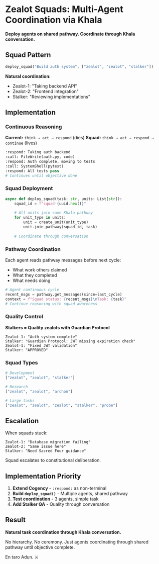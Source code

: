 # Zealot Squads: Multi-Agent Coordination via Khala

**Deploy agents on shared pathway. Coordinate through Khala conversation.**

## Squad Pattern

```python
deploy_squad("Build auth system", ["zealot", "zealot", "stalker"])
```

**Natural coordination:**
- Zealot-1: "Taking backend API"
- Zealot-2: "Frontend integration" 
- Stalker: "Reviewing implementations"

## Implementation

### Continuous Reasoning
**Current:** `think → act → respond` (dies)
**Squad:** `think → act → respond → continue` (lives)

```python
:respond: Taking auth backend
:call: FileWrite(auth.py, code)
:respond: Auth complete, moving to tests
:call: SystemShell(pytest)
:respond: All tests pass
# Continues until objective done
```

### Squad Deployment

```python
async def deploy_squad(task: str, units: List[str]):
    squad_id = f"squad-{uuid.hex()}"
    
    # All units join same Khala pathway
    for unit_type in units:
        unit = create_unit(unit_type)
        unit.join_pathway(squad_id, task)
    
    # Coordinate through conversation
```

### Pathway Coordination

Each agent reads pathway messages before next cycle:
- What work others claimed
- What they completed  
- What needs doing

```python
# Agent continuous cycle
recent_msgs = pathway.get_messages(since=last_cycle)
context = f"Squad status: {recent_msgs}\nTask: {task}"
# Continue reasoning with squad awareness
```

### Quality Control

**Stalkers = Quality zealots with Guardian Protocol**

```
Zealot-1: "Auth system complete"
Stalker: "Guardian Protocol: JWT missing expiration check"
Zealot-1: "Fixed JWT validation"
Stalker: "APPROVED"
```

### Squad Types

```python
# Development
["zealot", "zealot", "stalker"]

# Research  
["zealot", "zealot", "archon"]

# Large tasks
["zealot", "zealot", "zealot", "stalker", "probe"]
```

## Escalation

When squads stuck:
```
Zealot-1: "Database migration failing"
Zealot-2: "Same issue here"
Stalker: "Need Sacred Four guidance"
```

Squad escalates to constitutional deliberation.

## Implementation Priority

1. **Extend Cogency** - `:respond:` as non-terminal
2. **Build `deploy_squad()`** - Multiple agents, shared pathway  
3. **Test coordination** - 3 agents, simple task
4. **Add Stalker QA** - Quality through conversation

## Result

**Natural task coordination through Khala conversation.**

No hierarchy. No ceremony. Just agents coordinating through shared pathway until objective complete.

En taro Adun. ⚔️